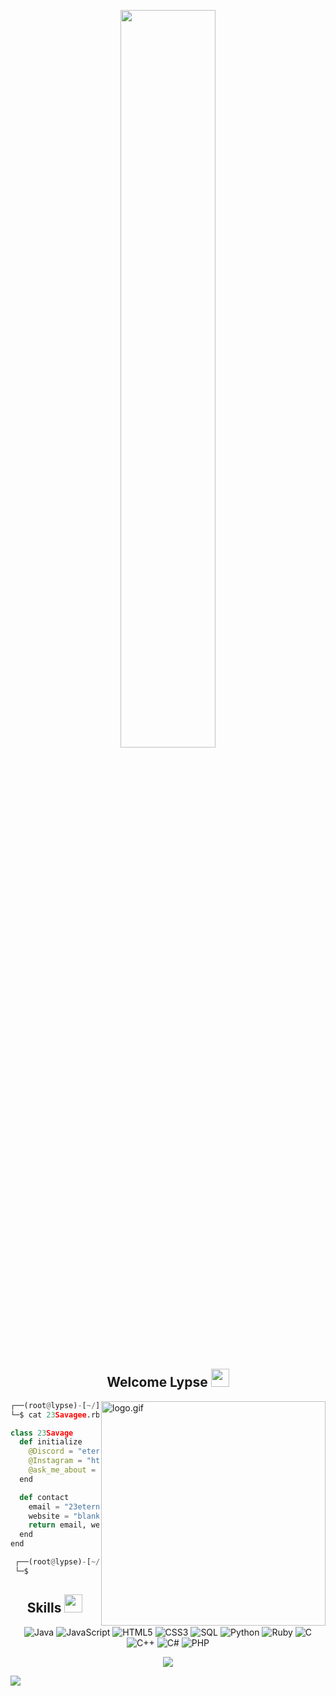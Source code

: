 <p align="center">
<img src="https://i.imgur.com/vQcHyA4.jpeg" width="55%">
</p>

<h2 align="center">Welcome Lypse <img src="https://www.svgrepo.com/show/477144/coffee.svg" height="29px"></h2>

<img align="right" src="https://raw.githubusercontent.com/23Savagee/23Savagee/main/assets/logo.gif" alt="logo.gif" width="359" /> 

```python
┌──(root@lypse)-[~/]
└─$ cat 23Savagee.rb

class 23Savage
  def initialize
    @Discord = "eternalenvy._"
    @Instagram = "https://instagram.com/iluvmissu_"
    @ask_me_about = ["Web Development", "Discord", "IoT"]
  end

  def contact
    email = "23eternalenvy@proton.me"
    website = "blank"
    return email, website
  end
end

 ┌──(root@lypse)-[~/]
 └─$
```

<h2 align="center">Skills <img src="https://www.svgrepo.com/show/420329/anime-away-face.svg" height="29px"></h2>

<p align="center">
<img src="https://img.shields.io/badge/Java-ED8B00?style=for-the-badge&logo=openjdk&logoColor=white" alt="Java">
<img src="https://img.shields.io/badge/JavaScript-%23323330.svg?style=for-the-badge&amp;logo=javascript&amp;logoColor=%23F7DF1E" alt="JavaScript">
<img src="https://img.shields.io/badge/HTML5-%23E34F26.svg?style=for-the-badge&amp;logo=html5&amp;logoColor=white" alt="HTML5">
<img src="https://img.shields.io/badge/CSS3-%231572B6.svg?style=for-the-badge&amp;logo=css3&amp;logoColor=white" alt="CSS3">
<img src="https://img.shields.io/badge/MySQL-00000F?style=for-the-badge&logo=mysql&logoColor=white" alt="SQL">
<img src="https://img.shields.io/badge/Python-%233776AB.svg?style=for-the-badge&amp;logo=python&amp;logoColor=white" alt="Python">
<img src="https://img.shields.io/badge/Ruby-%23CC342D.svg?style=for-the-badge&amp;logo=ruby&amp;logoColor=white" alt="Ruby">
<img src="https://img.shields.io/badge/C-%2300599C.svg?style=for-the-badge&amp;logo=c&amp;logoColor=white" alt="C">
<img src="https://img.shields.io/badge/C++-%2300599C.svg?style=for-the-badge&amp;logo=c%2B%2B&amp;logoColor=white" alt="C++">
<img src="https://img.shields.io/badge/C%23-%23239120.svg?style=for-the-badge&amp;logo=c-sharp&amp;logoColor=white" alt="C#">
<img src="https://img.shields.io/badge/PHP-%23777BB4.svg?style=for-the-badge&amp;logo=php&amp;logoColor=white" alt="PHP"></p>

<p align="center">
	<img src="https://moe-counter.glitch.me/get/@23Savagee?theme=rule34"> <br/>
</p>

![](https://raw.githubusercontent.com/Sutil/Sutil/2b2fad3bf54522bb30c8c170591fc68ff51b69e6/github-contribution-grid-snake2.svg)
